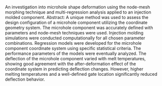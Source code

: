 An investigation into microhole shape deformation using the node-mesh morphing technique and multi-regression analysis applied to an injection molded component.
Abstract: A unique method was used to assess the design configuration of a microhole component utilizing the coordinate geometry system. The microhole component was accurately defined with parameters and node-mesh techniques were used. Injection molding simulations were conducted computationally for all chosen parameter combinations. Regression models were developed for the microhole component coordinate system using specific statistical criteria. The performance parameters of the models were eventually analyzed. The deflection of the microhole component varied with melt temperatures, showing good agreement with the after-deformation effect of the coordinate system in predicting deflection changes. However, higher melting temperatures and a well-defined gate location significantly reduced deflection behavior.
